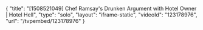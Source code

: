 {
    "title": "[1508521049] Chef Ramsay's Drunken Argument with Hotel Owner | Hotel Hell",
    "type": "solo",
    "layout": "iframe-static",
    "videoId": "123178976",
    "url": "\/tvpembed\/123178976"
}